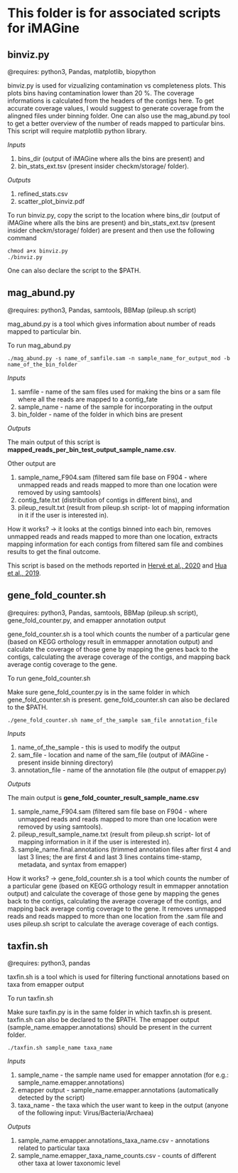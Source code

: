 # This folder is for associated scripts for iMAGine

## binviz.py

@requires: python3, Pandas, matplotlib, biopython

binviz.py is used for vizualizing contamination vs completeness plots. This plots bins having contamination lower than 20 %. The coverage informations is calculated from the headers of the contigs here. To get accurate coverage values, I would suggest to generate coverage from the alingned files under binning folder. One can also use the mag_abund.py tool to get a better overview of the number of reads mapped to particular bins. This script will require matplotlib python library. 

_Inputs_

1. bins_dir (output of iMAGine where alls the bins are present) and 
2. bin_stats_ext.tsv (present insider checkm/storage/ folder). 

_Outputs_

1. refined_stats.csv
2. scatter_plot_binviz.pdf

To run binviz.py, copy the script to the location where bins_dir (output of iMAGine where alls the bins are present) and bin_stats_ext.tsv (present insider checkm/storage/ folder) are present and then use the following command

```
chmod a+x binviz.py
./binviz.py
```
One can also declare the script to the $PATH.

## mag_abund.py

@requires: python3, Pandas, samtools, BBMap (pileup.sh script)

mag_abund.py is a tool which gives information about number of reads mapped to particular bin.

To run mag_abund.py

```
./mag_abund.py -s name_of_samfile.sam -n sample_name_for_output_mod -b name_of_the_bin_folder
```
_Inputs_

1. samfile - name of the sam files used for making the bins or a sam file where all the reads are mapped to a contig_fate
2. sample_name - name of the sample for incorporating in the output
3. bin_folder - name of the folder in which bins are present

_Outputs_

The main output of this script is **mapped_reads_per_bin_test_output_sample_name.csv**. 

Other output are 
1. sample_name_F904.sam (filtered sam file base on F904 - where unmapped reads and reads mapped to more than one location were removed by using samtools) 
2. contig_fate.txt (distribution of contigs in different bins), and 
3. pileup_result.txt (result from pileup.sh script- lot of mapping information in it if the user is interested in).

How it works? -> it looks at the contigs binned into each bin, removes unmapped reads and reads mapped to more than one location, extracts mapping information for each contigs from filtered sam file and combines results to get the final outcome.

This script is based on the methods reported in [Hervé et al., 2020](https://peerj.com/articles/8614/) and [Hua et al., 2019](https://www.nature.com/articles/s41467-019-12574-y).

## gene_fold_counter.sh

@requires: python3, Pandas, samtools, BBMap (pileup.sh script), gene_fold_counter.py, and emapper annotation output

gene_fold_counter.sh is a tool which counts the number of a particular gene (based on KEGG orthology result in emmapper annotation output) and calculate the coverage of those gene by mapping the genes back to the contigs, calculating the average coverage of the contigs, and mapping back average contig coverage to the gene.

To run gene_fold_counter.sh

Make sure gene_fold_counter.py is in the same folder in which gene_fold_counter.sh is present. gene_fold_counter.sh can also be declared to the $PATH.

```
./gene_fold_counter.sh name_of_the_sample sam_file annotation_file
```

_Inputs_

1. name_of_the_sample - this is used to modify the output
2. sam_file - location and name of the sam_file (output of iMAGine - present inside binning directory)
3. annotation_file - name of the annotation file (the output of emapper.py)

_Outputs_

The main output is **gene_fold_counter_result_sample_name.csv**

1. sample_name_F904.sam (filtered sam file base on F904 - where unmapped reads and reads mapped to more than one location were removed by using samtools).
2. pileup_result_sample_name.txt (result from pileup.sh script- lot of mapping information in it if the user is interested in).
3. sample_name.final.annotations (trimmed annotation files after first 4 and last 3 lines; the are first 4 and last 3 lines contains time-stamp, metadata, and syntax from emapper)

How it works? -> gene_fold_counter.sh is a tool which counts the number of a particular gene (based on KEGG orthology result in emmapper annotation output) and calculate the coverage of those gene by mapping the genes back to the contigs, calculating the average coverage of the contigs, and mapping back average contig coverage to the gene. It removes unmapped reads and reads mapped to more than one location from the .sam file and uses pileup.sh script to calculate the average coverage of each contigs.

## taxfin.sh
@requires: python3, pandas

taxfin.sh is a tool which is used for filtering functional annotations based on taxa from emapper output

To run taxfin.sh

Make sure taxfin.py is in the same folder in which taxfin.sh is present. taxfin.sh can also be declared to the $PATH. The emapper output (sample_name.emapper.annotations) should be present in the current folder.

```
./taxfin.sh sample_name taxa_name
```

_Inputs_

1. sample_name - the sample name used for emapper annotation (for e.g.: sample_name.emapper.annotations)
2. emapper output - sample_name.emapper.annotations (automatically detected by the script)
3. taxa_name - the taxa which the user want to keep in the output (anyone of the following input: Virus/Bacteria/Archaea)

_Outputs_

1. sample_name.emapper.annotations_taxa_name.csv - annotations related to particular taxa
2. sample_name.emapper_taxa_name_counts.csv - counts of different other taxa at lower taxonomic level
